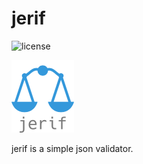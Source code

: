 # jerif
![license](https://img.shields.io/github/license/mashape/apistatus.svg?maxAge=2592000)

![logo](https://github.com/arzhna/jerif/blob/develop/doc/img/jerif-logo.png)


jerif is a simple json validator.
